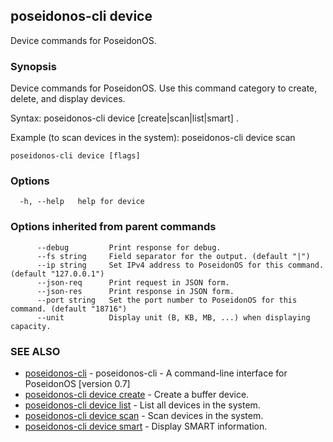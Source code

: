 ## poseidonos-cli device

Device commands for PoseidonOS.

### Synopsis


Device commands for PoseidonOS. Use this command category to create,
delete, and display devices. 

Syntax: 
  poseidonos-cli device [create|scan|list|smart] .

Example (to scan devices in the system):
  poseidonos-cli device scan
	  

```
poseidonos-cli device [flags]
```

### Options

```
  -h, --help   help for device
```

### Options inherited from parent commands

```
      --debug         Print response for debug.
      --fs string     Field separator for the output. (default "|")
      --ip string     Set IPv4 address to PoseidonOS for this command. (default "127.0.0.1")
      --json-req      Print request in JSON form.
      --json-res      Print response in JSON form.
      --port string   Set the port number to PoseidonOS for this command. (default "18716")
      --unit          Display unit (B, KB, MB, ...) when displaying capacity.
```

### SEE ALSO

* [poseidonos-cli](poseidonos-cli.md)	 - poseidonos-cli - A command-line interface for PoseidonOS [version 0.7]
* [poseidonos-cli device create](poseidonos-cli_device_create.md)	 - Create a buffer device.
* [poseidonos-cli device list](poseidonos-cli_device_list.md)	 - List all devices in the system.
* [poseidonos-cli device scan](poseidonos-cli_device_scan.md)	 - Scan devices in the system.
* [poseidonos-cli device smart](poseidonos-cli_device_smart.md)	 - Display SMART information.

